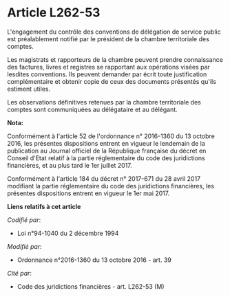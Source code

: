 # Article L262-53

L'engagement du contrôle des conventions de délégation de service public est préalablement notifié par le président de la
chambre territoriale des comptes. 

Les magistrats et rapporteurs de la chambre peuvent prendre connaissance des factures, livres et registres se rapportant aux
opérations visées par lesdites conventions. Ils peuvent demander par écrit toute justification complémentaire et obtenir
copie de ceux des documents présentés qu'ils estiment utiles. 

Les observations définitives retenues par la chambre territoriale des comptes sont communiquées au délégataire et au
délégant.

**Nota:**

Conformément à l'article 52 de l'ordonnance n° 2016-1360 du 13 octobre 2016, les présentes dispositions entrent en vigueur le
lendemain de la publication au Journal officiel de la République française du décret en Conseil d'Etat relatif à la partie
réglementaire du code des juridictions financières, et au plus tard le 1er juillet 2017.

Conformément à l'article 184 du décret n° 2017-671 du 28 avril 2017 modifiant la partie réglementaire du code des
juridictions financières, les présentes dispositions entrent en vigueur le 1er mai 2017.

**Liens relatifs à cet article**

_Codifié par_:

  - Loi n°94-1040 du 2 décembre 1994

_Modifié par_:

  - Ordonnance n°2016-1360 du 13 octobre 2016 - art. 39

_Cité par_:

  - Code des juridictions financières - art. L262-53 (M)
